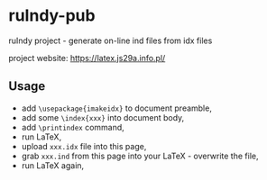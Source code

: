 # ruIndy-pub

ruIndy project - generate on-line ind files from idx files

project website: https://latex.js29a.info.pl/

## Usage

* add `\usepackage{imakeidx}` to document preamble,
* add some `\index{xxx}` into document body,
* add `\printindex` command,
* run LaTeX,
* upload `xxx.idx` file into this page,
* grab `xxx.ind` from this page into your LaTeX - overwrite the file,
* run LaTeX again,

